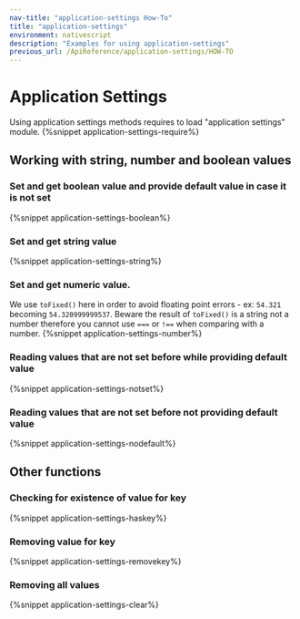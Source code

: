 ```yaml
---
nav-title: "application-settings How-To"
title: "application-settings"
environment: nativescript
description: "Examples for using application-settings"
previous_url: /ApiReference/application-settings/HOW-TO
---
```

# Application Settings
Using application settings methods requires to load "application settings" module.
{%snippet application-settings-require%}

## Working with string, number and boolean values
### Set and get boolean value and provide default value in case it is not set
{%snippet application-settings-boolean%}

### Set and get string value
{%snippet application-settings-string%}

### Set and get numeric value.
We use `toFixed()` here in order to avoid floating point errors - ex: `54.321` becoming `54.320999999537`.
Beware the result of `toFixed()` is a string not a number therefore you cannot use `===` or `!==` when comparing with a number.
{%snippet application-settings-number%}

### Reading values that are not set before while providing default value
{%snippet application-settings-notset%}

### Reading values that are not set before not providing default value
{%snippet application-settings-nodefault%}

## Other functions
### Checking for existence of value for key
{%snippet application-settings-haskey%}

### Removing value for key
{%snippet application-settings-removekey%}

### Removing all values
{%snippet application-settings-clear%}
